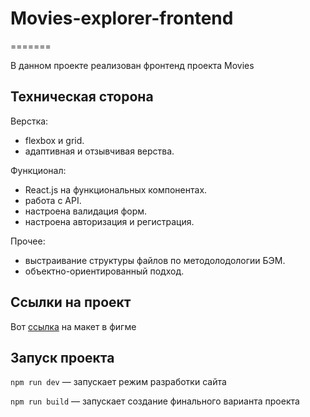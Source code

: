 # Movies-explorer-frontend 
=======

В данном проекте реализован фронтенд проекта Movies

## Техническая сторона

Верстка:
 * flexbox и grid. 
 * адаптивная и отзывчивая верства.

Функционал:
 * React.js на функциональных компонентах.
 * работа с API.
 * настроена валидация форм.
 * настроена авторизация и регистрация.

Прочее:
 * выстраивание структуры файлов по методолодологии БЭМ.
 * объектно-ориентированный подход.

## Ссылки на проект

Вот [ссылка](https://drive.google.com/drive/folders/1r3JmJdHBTt9biYNLUH9DH1EUm1E2MLpe?usp=sharing) на макет в фигме

## Запуск проекта

`npm run dev` — запускает режим разработки сайта 

`npm run build` — запускает создание финального варианта проекта
